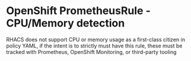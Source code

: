 # OpenShift PrometheusRule - CPU/Memory detection
RHACS does not support CPU or memory usage as a first-class citizen in policy YAML, if the intent is to strictly must have this rule, these must be tracked with Prometheus, OpenShift Monitoring, or third-party tooling

